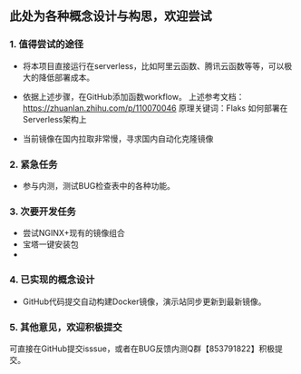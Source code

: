 
## 此处为各种概念设计与构思，欢迎尝试

### 1. 值得尝试的途径
- 将本项目直接运行在serverless，比如阿里云函数、腾讯云函数等等，可以极大的降低部署成本。
- 依据上述步骤，在GitHub添加函数workflow。
上述参考文档：https://zhuanlan.zhihu.com/p/110070046
原理关键词：Flaks 如何部署在Serverless架构上

- 当前镜像在国内拉取非常慢，寻求国内自动化克隆镜像

### 2. 紧急任务
- 参与内测，测试BUG检查表中的各种功能。

### 3. 次要开发任务

- 尝试NGINX+现有的镜像组合
- 宝塔一键安装包
- 




### 4. 已实现的概念设计
- GitHub代码提交自动构建Docker镜像，演示站同步更新到最新镜像。
  


### 5. 其他意见，欢迎积极提交
可直接在GitHub提交isssue，或者在BUG反馈内测Q群【853791822】积极提交。
